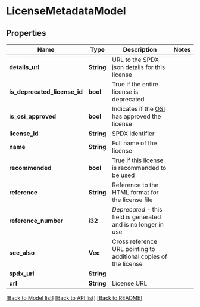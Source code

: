 # LicenseMetadataModel

## Properties

Name | Type | Description | Notes
------------ | ------------- | ------------- | -------------
**details_url** | **String** | URL to the SPDX json details for this license | 
**is_deprecated_license_id** | **bool** | True if the entire license is deprecated | 
**is_osi_approved** | **bool** | Indicates if the [OSI](https://opensource.org/) has approved the license | 
**license_id** | **String** | SPDX Identifier | 
**name** | **String** | Full name of the license | 
**recommended** | **bool** | True if this license is recommended to be used | 
**reference** | **String** | Reference to the HTML format for the license file | 
**reference_number** | **i32** | *Deprecated* - this field is generated and is no longer in use | 
**see_also** | **Vec<String>** | Cross reference URL pointing to additional copies of the license | 
**spdx_url** | **String** |  | 
**url** | **String** | License URL | 

[[Back to Model list]](../README.md#documentation-for-models) [[Back to API list]](../README.md#documentation-for-api-endpoints) [[Back to README]](../README.md)


